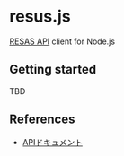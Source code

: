 resus.js
===

[RESAS API](https://opendata.resas-portal.go.jp/) client for Node.js

## Getting started

TBD

## References

- [APIドキュメント](https://opendata.resas-portal.go.jp/docs/api/v1/index.html)
